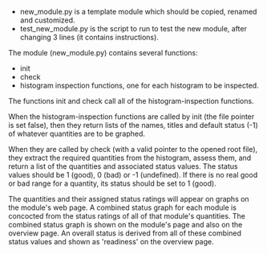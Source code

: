 * new_module.py is a template module which should be copied, renamed and customized.
* test_new_module.py is the script to run to test the new module, after changing 3 lines (it contains instructions).
  

The module (new_module.py) contains several functions:
* init
* check
* histogram inspection functions, one for each histogram to be inspected.  

The functions init and check call all of the histogram-inspection functions.  

When the histogram-inspection functions are called by init (the file pointer is set false), then they return lists of the names, titles and default status (-1) of whatever quantities are to be graphed.  

When they are called by check (with a valid pointer to the opened root file), they extract the required quantities from the histogram, assess them, and return a list of the quantities and associated status values.  The status values should be 1 (good), 0 (bad) or -1 (undefined).  If there is no real good or bad range for a quantity, its status should be set to 1 (good). 

The quantities and their assigned status ratings will appear on graphs on the module's web page.  A combined status graph for each  module is concocted from the status ratings of all of that module's quantities.  The combined status graph is shown on the module's page and also on the overview page.  An overall status is derived from all of these combined status values and shown as 'readiness' on the overview page. 
